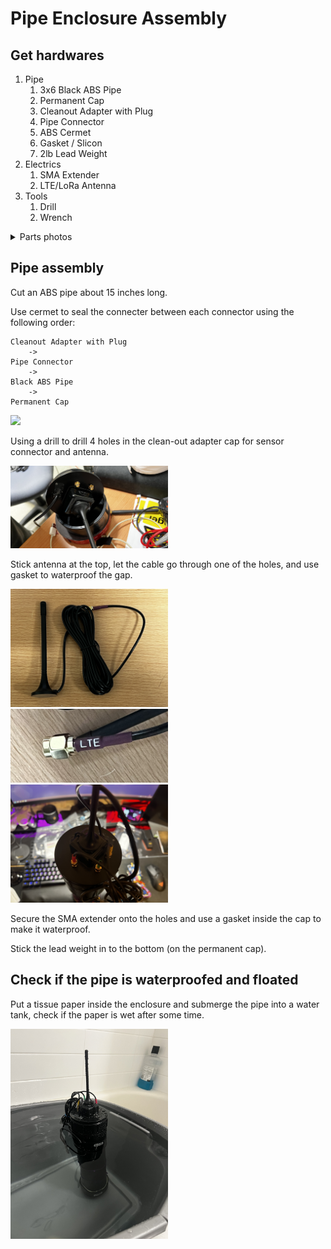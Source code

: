 # Pipe Enclosure Assembly

## Get hardwares

1. Pipe
	1. 3x6 Black ABS Pipe
	2. Permanent Cap
	3. Cleanout Adapter with Plug
	4. Pipe Connector
	5. ABS Cermet
	6. Gasket / Slicon
	7. 2lb Lead Weight
2. Electrics
	1. SMA Extender
	2. LTE/LoRa Antenna
3. Tools
	1. Drill
	2. Wrench

<details>
<summary>Parts photos</summary>
<br>

<b>Permanent Cap</b>

<img src="/Documentation/Pictures/pipe_assembly/cap.jpeg" width="50%">

<b>Cleanout Adapter with Plug</b>

<img src="/Documentation/Pictures/pipe_assembly/cleanoutadapter.jpeg" width="50%">

<b>Pipe Connector</b>

<img src="/Documentation/Pictures/pipe_assembly/connector.jpeg" width="50%">

<b>2lb Lead Weight</b>

<img src="/Documentation/Pictures/pipe_assembly/IMG_2382.jpeg" width="50%">

</details>

## Pipe assembly

Cut an ABS pipe about 15 inches long.

Use cermet to seal the connecter between each connector using the following order:

	Cleanout Adapter with Plug
		->
	Pipe Connector
		->
	Black ABS Pipe
		->
	Permanent Cap

<img src="/Documentation/Pictures/pipe_assembly/IMG_2376.jpeg" width="50%">

Using a drill to drill 4 holes in the clean-out adapter cap for sensor connector and antenna.

<img src="/Documentation/Pictures/pipe_assembly/IMG_2372.jpeg" width="50%">

Stick antenna at the top, let the cable go through one of the holes, and use gasket to waterproof the gap.

<img src="/Documentation/Pictures/pipe_assembly/IMG_3449.jpeg" width="50%">
<img src="/Documentation/Pictures/pipe_assembly/IMG_3450.jpeg" width="50%">
<img src="/Documentation/Pictures/pipe_assembly/IMG_2392.jpeg" width="50%">

Secure the SMA extender onto the holes and use a gasket inside the cap to make it waterproof.

Stick the lead weight in to the bottom (on the permanent cap).

## Check if the pipe is waterproofed and floated

Put a tissue paper inside the enclosure and submerge the pipe into a water tank, check if the paper is wet after some time.

<img src="/Documentation/Pictures/pipe_assembly/IMG_2393.jpeg" width="50%">